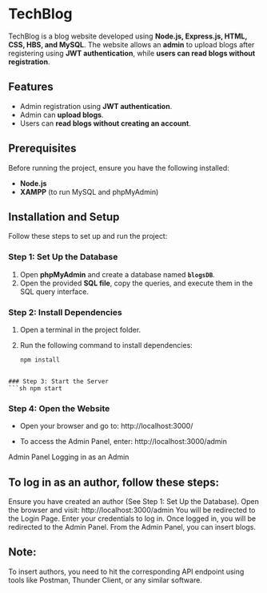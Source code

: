 # TechBlog

TechBlog is a blog website developed using **Node.js, Express.js, HTML, CSS, HBS, and MySQL**. The website allows an **admin** to upload blogs after registering using **JWT authentication**, while **users can read blogs without registration**.

## Features

- Admin registration using **JWT authentication**.
- Admin can **upload blogs**.
- Users can **read blogs without creating an account**.

## Prerequisites

Before running the project, ensure you have the following installed:

- **Node.js**
- **XAMPP** (to run MySQL and phpMyAdmin)

## Installation and Setup

Follow these steps to set up and run the project:

### Step 1: Set Up the Database
1. Open **phpMyAdmin** and create a database named **`blogsDB`**.
2. Open the provided **SQL file**, copy the queries, and execute them in the SQL query interface.

### Step 2: Install Dependencies
1. Open a terminal in the project folder.
2. Run the following command to install dependencies:

   ```sh
   npm install
  ```

### Step 3: Start the Server
```sh npm start
```

### Step 4: Open the Website
- Open your browser and go to:
http://localhost:3000/

- To access the Admin Panel, enter:
http://localhost:3000/admin

Admin Panel
Logging in as an Admin

## To log in as an author, follow these steps:
Ensure you have created an author (See Step 1: Set Up the Database).
Open the browser and visit:
http://localhost:3000/admin
You will be redirected to the Login Page.
Enter your credentials to log in.
Once logged in, you will be redirected to the Admin Panel.
From the Admin Panel, you can insert blogs.

## Note:
To insert authors, you need to hit the corresponding API endpoint using tools like Postman, Thunder Client, or any similar software.
